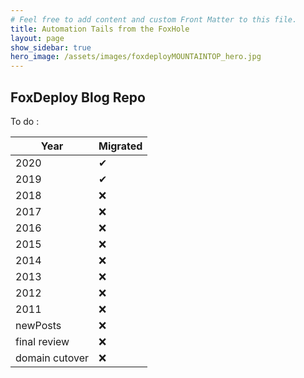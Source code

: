 ```yaml
---
# Feel free to add content and custom Front Matter to this file.
title: Automation Tails from the FoxHole
layout: page
show_sidebar: true
hero_image: /assets/images/foxdeployMOUNTAINTOP_hero.jpg
---
```

## FoxDeploy Blog Repo

To do : 

Year | Migrated
------ | ------
2020   | ✔
2019   | ✔
2018   | ❌
2017   | ❌
2016   | ❌
2015   | ❌
2014   | ❌
2013   | ❌
2012   | ❌
2011   | ❌
newPosts | ❌
final review | ❌
domain cutover | ❌



